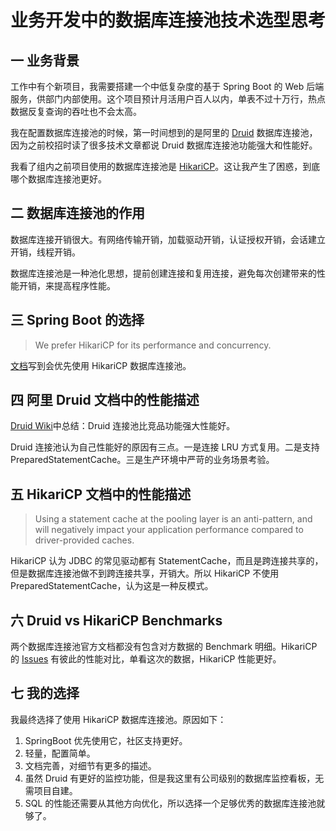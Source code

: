 # 业务开发中的数据库连接池技术选型思考

## 一 业务背景

工作中有个新项目，我需要搭建一个中低复杂度的基于 Spring Boot 的 Web 后端服务，供部门内部使用。这个项目预计月活用户百人以内，单表不过十万行，热点数据反复查询的吞吐也不会太高。

我在配置数据库连接池的时候，第一时间想到的是阿里的 [Druid](https://github.com/alibaba/druid) 数据库连接池，因为之前校招时读了很多技术文章都说 Druid 数据库连接池功能强大和性能好。

我看了组内之前项目使用的数据库连接池是 [HikariCP](https://github.com/brettwooldridge/HikariCP)。这让我产生了困惑，到底哪个数据库连接池更好。

## 二 数据库连接池的作用

数据库连接开销很大。有网络传输开销，加载驱动开销，认证授权开销，会话建立开销，线程开销。

数据库连接池是一种池化思想，提前创建连接和复用连接，避免每次创建带来的性能开销，来提高程序性能。

## 三 Spring Boot 的选择

> We prefer HikariCP for its performance and concurrency.

[文档](https://docs.spring.io/spring-boot/docs/current/reference/html/data.html#data.sql.datasource.connection-pool)写到会优先使用 HikariCP 数据库连接池。

## 四 阿里 Druid 文档中的性能描述

[Druid Wiki](https://github.com/alibaba/druid/wiki/Druid%E8%BF%9E%E6%8E%A5%E6%B1%A0%E4%BB%8B%E7%BB%8D#12-%E7%AB%9E%E5%93%81%E5%AF%B9%E6%AF%94)中总结：Druid 连接池比竞品功能强大性能好。

Druid 连接池认为自己性能好的原因有三点。一是连接 LRU 方式复用。二是支持 PreparedStatementCache。三是生产环境中严苛的业务场景考验。

## 五 HikariCP 文档中的性能描述

> Using a statement cache at the pooling layer is an anti-pattern, and will negatively impact your application performance compared to driver-provided caches.

HikariCP 认为 JDBC 的常见驱动都有 StatementCache，而且是跨连接共享的，但是数据库连接池做不到跨连接共享，开销大。所以 HikariCP 不使用 PreparedStatementCache，认为这是一种反模式。

## 六 Druid vs HikariCP Benchmarks

两个数据库连接池官方文档都没有包含对方数据的 Benchmark 明细。HikariCP 的 [Issues](https://github.com/brettwooldridge/HikariCP/issues/232) 有彼此的性能对比，单看这次的数据，HikariCP 性能更好。

## 七 我的选择

我最终选择了使用 HikariCP 数据库连接池。原因如下：

1. SpringBoot 优先使用它，社区支持更好。
2. 轻量，配置简单。
3. 文档完善，对细节有更多的描述。 
4. 虽然 Druid 有更好的监控功能，但是我这里有公司级别的数据库监控看板，无需项目自建。
5. SQL 的性能还需要从其他方向优化，所以选择一个足够优秀的数据库连接池就够了。